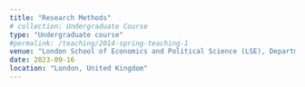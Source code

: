 ```yaml
---
title: "Research Methods"
# collection: Undergraduate Course
type: "Undergraduate course"
#permalink: /teaching/2014-spring-teaching-1
venue: "London School of Economics and Political Science (LSE), Department of Social Policy"
date: 2023-09-16
location: "London, United Kingdom"
---
```


